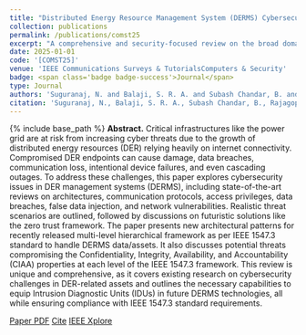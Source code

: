 ```yaml
---
title: "Distributed Energy Resource Management System (DERMS) Cybersecurity Scenarios, Trends, and Potential Technologies: A Review"
collection: publications
permalink: /publications/comst25
excerpt: "A comprehensive and security-focused review on the broad domain of DERMS"
date: 2025-01-01
code: '[COMST25]'
venue: 'IEEE Communications Surveys & TutorialsComputers & Security'
badge: <span class='badge badge-success'>Journal</span>
type: Journal
authors: 'Suguranaj, N. and Balaji, S. R. A. and Subash Chandar, B. and Rajagopalan, P. and Kose, U. and Loper, D. C. and Mahfuz, T. and Chakraborty, P. and Ahmad, S. and Kim, T. and <u>Apruzzese, G.</u> and Dubey, A. and Strezoski, L. and Blakely, B. and Ghosh, S. and Bharata Reddy, M. J. and Padullaparti, H. V. and Ranganathan, P.'
citation: 'Suguranaj, N., Balaji, S. R. A., Subash Chandar, B., Rajagopalan, P., Kose, U., Loper, D. C., Mahfuz, T., Chakraborty, P., Ahmad, S., Kim, T., <u>Apruzzese, G.</u>, Dubey, A., Strezoski, L., Blakely, B., Ghosh, S., Bharata Reddy, M. J., Padullaparti, H. V., & Ranganathan, P. (2025). "Distributed Energy Resource Management System (DERMS) Cybersecurity Scenarios, Trends, and Potential Technologies: A Review." <i>IEEE Communications Surveys and Tutorials</i>.'
---
```

{% include base_path %}
<b>Abstract.</b> Critical infrastructures like the power grid are at risk from
increasing cyber threats due to the growth of distributed energy resources (DER) relying heavily on internet connectivity. Compromised DER endpoints can cause damage, data breaches, communication loss, intentional device failures, and even cascading outages. To address these challenges, this paper explores cybersecurity issues in DER management systems (DERMS), including state-of-the-art reviews on architectures, communication protocols, access privileges, data breaches, false data injection, and network vulnerabilities. Realistic threat scenarios are outlined, followed by discussions on futuristic solutions like the zero trust framework. The paper presents new architectural patterns for recently released multi-level hierarchical framework as per IEEE 1547.3 standard to handle DERMS data/assets. It also discusses potential threats compromising the Confidentiality, Integrity, Availability, and Accountability (CIAA) properties at each level of the IEEE 1547.3 framework. This review is unique and comprehensive, as it covers existing research on cybersecurity challenges in DER-related assets and outlines the necessary capabilities to equip Intrusion Diagnostic Units (IDUs) in future DERMS technologies, all while ensuring compliance with IEEE 1547.3 standard requirements.

<a class="btn btn-outline-primary my-1 mr-1 btn-sm" href="{{ base_path }}/files/papers/comst25/comst25.pdf" target="_blank" rel="noopener">Paper PDF</a> 
<a class="btn btn-outline-primary my-1 mr-1 btn-sm" href="{{ base_path }}/files/papers/comst25/comst25_cite.html" target="_blank" rel="noopener">Cite</a> 
<a class="btn btn-outline-primary my-1 mr-1 btn-sm" href="http://dx.doi.org/10.1109/COMST.2025.3534828" target="_blank" rel="noopener">IEEE Xplore</a>